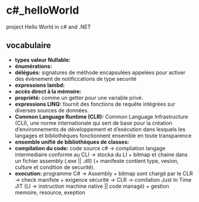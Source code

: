 # c#_helloWorld
project Hello World in c# and .NET

## vocabulaire

+ __types valeur Nullable:__
+ __énumérations:__
+ __délégués:__ signatures de méthode encapsulées appelées pour activer des événement de notificcations de type securité
+ __expressions lambd:__
+ __accès direct à la mémoire:__ 
+ __propriété:__ comme un getter pour une variable privé.
+ __expressions LINQ:__ fournit des fonctions de requête intégrées sur diverses sources de données.
+ __Common Language Runtime (CLR):__   Common Language Infrastructure (CLI), une norme internationale qui sert de base pour la création d’environnements de développement et d’exécution dans lesquels les langages et bibliothèques fonctionnent ensemble en toute transparence
+ __ensemble unifié de bibliothèques de classes:__
+ __compilation du code:__ code source c# -> compliation langage intermediaire conforme au CLI -> stocka du LI + bitmap et chaine dans un fichier assembly (.exe || .dll) (+ manifeste contient type, vesion, culture et condition de securité).
+ __execution:__ programme C# -> Assembly + bitmap sont chargé par le CLR -> check manifste + exigence sécurité -> CLR -> comilation Just In Time JIT (LI -> instruction machine native || code managé) + gestion memoire, resource, exeption 
